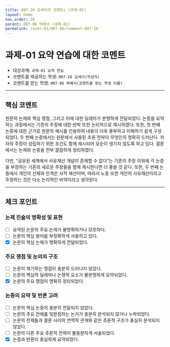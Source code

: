 ```yaml
---
title: 007-26 김세이의 코멘트c (과제-01) 
layout: home
nav_order: 26
parent: 007-06 박예서 (과제-01)
permalink: /asmt-01/007-06/comment-007-26
---
```


# 과제-01 요약 연습에 대한 코멘트

- 대상과제: `과제-01 요약 연습`
- 코멘트를 제공하는 학생: `007-26 김세이(작성자)` 
- 코멘트를 받는 학생: `007-06 박예서(코멘트를 받는 학생 이름)` 

---

## 핵심 코멘트

원문의 논제와 핵심 쟁점, 그리고 이에 대한 딜레마가 분명하게 전달되었다. 논증을 요약하는 과정에서는 기존의 주장에 대한 반박 또한 논리적으로 제시하였다. 또한, 첫 번째 논증에 대한 근거로 원문의 예시를 인용하여 내용이 더욱 풍부하고 이해하기 쉽게 구성되었다. 두 번째 논증에서는 원문에서 사용된 추론 전략이 무엇인지 명확히 드러난다. 저자의 주장이 성립하기 위한 조건도 함께 제시되어 모순이 생기지 않도록 하고 있다. 결론에서는 논제와 논증을 전부 깔끔하게 정리하였다.

다만, “공유된 세계에서 사유재산 개념이 존재할 수 없다”는 기존의 주장 이외에 각 논증을 부정하는 기존의 새로운 주장들을 함께 제시한다면 더 좋을 것 같다. 또한, 두 번째 논증에서 개인의 신체와 인격은 사적 재산이며, 따라서 노동 또한 개인의 사유재산이라고 주장하는 것은 다소 논리적인 비약이라고 생각된다.

---

## 체크 포인트

### 논제 진술의 명확성 및 표현  
- [ ] 요약된 논문의 주요 논제가 불명확하거나 모호하다.  
- [ ] 논문의 핵심 용어를 부정확하게 사용하고 있다.  
- [x] 논문의 핵심 논제가 명확하게 전달되었다.  

### 주요 쟁점 및 논의의 구조  
- [ ] 논문이 제기하는 쟁점이 충분히 드러나지 않았다.  
- [ ] 논문의 핵심적 딜레마나 논쟁적 요소가 불분명하게 요약되었다.  
- [x] 논문의 주요 쟁점이 명확히 정리되었다.  

### 논증의 요약 및 반론 고려  
- [ ] 논문의 핵심 논증이 충분히 전달되지 않았다.  
- [ ] 논문의 주요 전제를 뒷받침하는 논거가 충분히 분석되지 않거나 누락되었다.  
- [ ] 논문의 전제들과 결론 사이의 연역적 관계와 같은 추론적 구조가 충실히 분석되지 않았다.  
- [ ] 논문의 다른 주요 추론적 전략이 불충분하게 서술되었다.
- [x] 논증과 반론이 충실하게 요약되었다. 